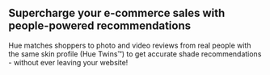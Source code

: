## Supercharge your e-commerce sales with people-powered recommendations

Hue matches shoppers to photo and video reviews from real people with the same skin profile (Hue Twins™) to get accurate shade recommendations - without ever leaving your website!

